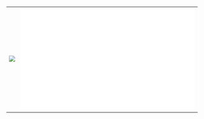 <table>
  <tr>
    <td>
      <img src="https://github-readme-stats.vercel.app/api/?username=Lani-Skyy&show_icons=true&title_color=fff&text_color=9f9f9f&bg_color=00000000&icon_color=a371f7&count_private=true&border_radius=5&border_color=848c8c"/>
    </td>
    <td>
        <img src="https://raw.githubusercontent.com/Lani-Skyy/github-stats/master/generated/languages.svg#gh-dark-mode-only"/>
    </td>
  </tr>
</table>

<!-- 
cards from 
https://github.com/anuraghazra/github-readme-stats
https://github.com/jstrieb/github-stats
-->
